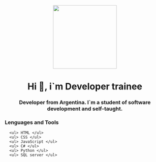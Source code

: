 <div id="header" align="center"> 
<img src="http://www.reactiongifs.com/r/beavis-on-computer.gif" width="200" />
  <h1 align="center"> Hi 👋, i`m Developer trainee </h1>
  <h3 align="center"> Developer from Argentina. I`m a student of software development and self-taught. </h3>
</div>

<div align="left">
  <h3> Lenguages and Tools </h3>
  <div>
     
      <ul> HTML </ul>
      <ul> CSS </ul>
      <ul> JavaScript </ul>
      <ul> C# </ul>
      <ul> Python </ul>
      <ul> SQL server </ul>
   
  </div>
</div>

### 

<!--
**AbelAlmada92/AbelAlmada92** is a ✨ _special_ ✨ repository because its `README.md` (this file) appears on your GitHub profile.

Here are some ideas to get you started:

- 🔭 I’m currently working on ...
- 🌱 I’m currently learning ...
- 👯 I’m looking to collaborate on ...
- 🤔 I’m looking for help with ...
- 💬 Ask me about ...
- 📫 How to reach me: ...
- 😄 Pronouns: ...
- ⚡ Fun fact: ...
-->
